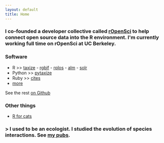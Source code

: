 ```yaml
---
layout: default
title: Home
---
```


### I co-founded a developer collective called <a href="http://ropensci.org/">rOpenSci</a> to help connect open source data into the R environment. I'm currently working full time on rOpenSci at UC Berkeley.

### Software

* R >> [taxize][taxize] - [rgbif][rgbif] - [rplos][rplos] - [alm][alm] - [solr][solr]
* Python >> [pytaxize](https://github.com/sckott/pytaxize)
* Ruby >> [cites](https://github.com/sckott/cites)
* [more](/projects)

<i class="fa fa-github"></i> See the rest <a href="https://github.com/sckott/" target="_blank">on Github</a>

### Other things

* [R for cats](http://rforcats.net/)

### > I used to be an ecologist. I studied the evolution of species interactions.  See [my pubs][pubs].

[taxize]: https://github.com/ropensci/taxize
[rgbif]: https://github.com/ropensci/rgbif
[rplos]: https://github.com/ropensci/rplos
[alm]: https://github.com/ropensci/alm
[solr]: https://github.com/ropensci/solr
[pubs]: /publications

